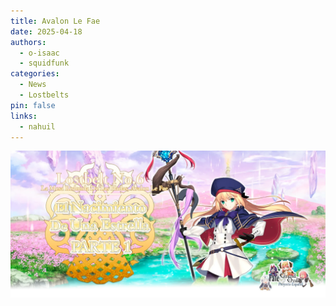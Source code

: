 ```yaml
---
title: Avalon Le Fae
date: 2025-04-18
authors:
  - o-isaac
  - squidfunk
categories:
  - News
  - Lostbelts
pin: false
links:
  - nahuil
---
```

![](images/avalon-le-fae/avalon.webp)
